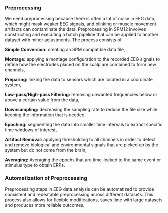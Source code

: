 ###	**Preprocessing**

We need preprocessing because there is often a lot of noise in EEG data, which might mask weaker EEG signals, and blinking or muscle movement artifacts can contaminate the data.  Preprocessing in SPM12 involves constructing and executing a batch pipeline that can be applied to another dataset with minor adjustments. The process consists of 

**Simple Conversion:** creating an SPM compatible data file,

**Montage:** applying a montage configuration to the recorded EEG signals to define how the electrodes placed on the scalp are combined to form new channels, 

**Preparing:** linking the data to sensors which are located in a coordinate system, 

**Low-pass/High-pass Filtering:** removing unwanted frequencies below or above a certain value from the data, 

**Downsampling:** decreasing the sampling rate to reduce the file size while keeping the information that is needed,

**Epoching:** segmenting the data into smaller time intervals to extract specific time windows of interest, 

**Artifact Removal:** applying thresholding to all channels in order to detect and remove biological and environmental signals that are picked up by the system but do not come from the brain, 

**Averaging:** Averaging the epochs that are time-locked to the same event or stimulus type to obtain ERPs.



### **Automatization of Preprocessing**

Preprocessing steps in EEG data analysis can be automatized to provide consistent and repeatable preprocessing across different datasets. This process also allows for flexible modifications, saves time with large datasets and produces more reliable outcomes.
